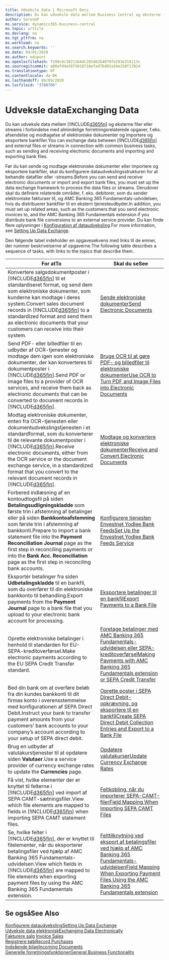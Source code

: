 ```yaml
---
title: Udveksle data | Microsoft Docs
description: Du kan udveksle data mellem Business Central og eksterne filer eller streams i forbindelse med almindelige forretningsrelaterede opgaver, f.eks. afsendelse og modtagelse af elektroniske dokumenter og importere og eksportere bankfiler.
author: SorenGP
ms.service: dynamics365-business-central
ms.topic: article
ms.devlang: na
ms.tgt_pltfrm: na
ms.workload: na
ms.search.keywords: ''
ms.date: 04/01/2020
ms.author: edupont
ms.openlocfilehash: f299c9c38211b4dc265402b4079fe283e318113c
ms.sourcegitcommit: a80afd4e5075018716efad76d82a54e158f1392d
ms.translationtype: HT
ms.contentlocale: da-DK
ms.lasthandoff: 09/09/2020
ms.locfileid: "3780706"
---
```

# <a name="exchanging-data"></a><span data-ttu-id="48155-103">Udveksle data</span><span class="sxs-lookup"><span data-stu-id="48155-103">Exchanging Data</span></span>
<span data-ttu-id="48155-104">Du kan udveksle data mellem [!INCLUDE[d365fin](includes/d365fin_md.md)] og eksterne filer eller streams i forbindelse med almindelige forretningsrelaterede opgaver, f.eks. afsendelse og modtagelse af elektroniske dokumenter og importere og eksportere bankfiler.</span><span class="sxs-lookup"><span data-stu-id="48155-104">You can exchange data between [!INCLUDE[d365fin](includes/d365fin_md.md)] and external files or streams in connection with common business tasks, such as sending and receiving electronic documents and importing and exporting bank files.</span></span>  

<span data-ttu-id="48155-105">Før du kan sende og modtage elektroniske dokumenter eller importere og eksportere bankfiler, skal du konfigurere dataudvekslingsstrukturen for at behandle datafiler eller -streams.</span><span class="sxs-lookup"><span data-stu-id="48155-105">Before you can send and receive electronic documents or import and export bank files, you must set up the data exchange framework to process the data files or streams.</span></span> <span data-ttu-id="48155-106">Derudover skal du definere relaterede områder, f. eks. debitorer, som du sender elektroniske fakturaer til, og AMC Banking 365 Fundamentals-udvidelsen, hvis du distribuerer bankfiler til en ekstern tjenesteudbyder.</span><span class="sxs-lookup"><span data-stu-id="48155-106">In addition, you must set up related areas, such as the customers that you send electronic invoices to, and the AMC Banking 365 Fundamentals extension if you distribute bank file conversions to an external service provider.</span></span> <span data-ttu-id="48155-107">Du kan finde flere oplysninger i [Konfiguration af dataudveksling](across-set-up-data-exchange.md).</span><span class="sxs-lookup"><span data-stu-id="48155-107">For more information, see [Setting Up Data Exchange](across-set-up-data-exchange.md).</span></span>  

 <span data-ttu-id="48155-108">Den følgende tabel indeholder en opgavesekvens med links til de emner, der rummer beskrivelserne af opgaverne.</span><span class="sxs-lookup"><span data-stu-id="48155-108">The following table describes a sequence of tasks, with links to the topics that describe them.</span></span>  

|<span data-ttu-id="48155-109">**For at**</span><span class="sxs-lookup"><span data-stu-id="48155-109">**To**</span></span>|<span data-ttu-id="48155-110">**Skal du se**</span><span class="sxs-lookup"><span data-stu-id="48155-110">**See**</span></span>|  
|------------|-------------|  
|<span data-ttu-id="48155-111">Konvertere salgsdokumentposter i [!INCLUDE[d365fin](includes/d365fin_md.md)] til et standardiseret format, og send dem som elektroniske dokumenter, som kunderne kan modtage i deres system.</span><span class="sxs-lookup"><span data-stu-id="48155-111">Convert sales document records in [!INCLUDE[d365fin](includes/d365fin_md.md)] to a standardized format and send them as electronic documents that your customers can receive into their system.</span></span>|[<span data-ttu-id="48155-112">Sende elektroniske dokumenter</span><span class="sxs-lookup"><span data-stu-id="48155-112">Send Electronic Documents</span></span>](sales-how-to-send-electronic-documents.md)|  
|<span data-ttu-id="48155-113">Send PDF- eller billedfiler til en udbyder af OCR-tjenester og modtage dem igen som elektroniske dokumenter, der kan konverteres til dokumentposter i [!INCLUDE[d365fin](includes/d365fin_md.md)].</span><span class="sxs-lookup"><span data-stu-id="48155-113">Send PDF or image files to a provider of OCR services, and receive them back as electronic documents that can be converted to document records in [!INCLUDE[d365fin](includes/d365fin_md.md)].</span></span>|[<span data-ttu-id="48155-114">Bruge OCR til at gøre PDF- og billedfiler til elektroniske dokumenter</span><span class="sxs-lookup"><span data-stu-id="48155-114">Use OCR to Turn PDF and Image Files into Electronic Documents</span></span>](across-how-use-ocr-pdf-images-files.md)|  
|<span data-ttu-id="48155-115">Modtag elektroniske dokumenter, enten fra OCR-tjenesten eller dokumentudvekslingstjenesten i et standardformat, som du konverterer til de relevante dokumentposter i [!INCLUDE[d365fin](includes/d365fin_md.md)].</span><span class="sxs-lookup"><span data-stu-id="48155-115">Receive electronic documents, either from the OCR service or the document exchange service, in a standardized format that you convert to the relevant document records in [!INCLUDE[d365fin](includes/d365fin_md.md)].</span></span>|[<span data-ttu-id="48155-116">Modtage og konvertere elektroniske dokumenter</span><span class="sxs-lookup"><span data-stu-id="48155-116">Receive and Convert Electronic Documents</span></span>](purchasing-how-to-receive-and-convert-electronic-documents.md)|  
|<span data-ttu-id="48155-117">Forbered indlæsning af en kontoudtogsfil på siden **Betalingsudligningskladde** som første trin i afstemning af betalinger eller på siden **Bankkontoafstemning** som første trin i afstemning af bankkonti.</span><span class="sxs-lookup"><span data-stu-id="48155-117">Prepare to import a bank statement file into the **Payment Reconciliation Journal** page as the first step in reconciling payments or into the **Bank Acc. Reconciliation** page as the first step in reconciling bank accounts.</span></span>|[<span data-ttu-id="48155-118">Konfigurere tjenesten Envestnet Yodlee Bank Feeds</span><span class="sxs-lookup"><span data-stu-id="48155-118">Set Up the Envestnet Yodlee Bank Feeds Service</span></span>](bank-how-setup-bank-statement-service.md)|  
|<span data-ttu-id="48155-119">Eksportér betalinger fra siden **Udbetalingskladde** til en bankfil, som du overfører til din elektroniske bankkonto til behandling.</span><span class="sxs-lookup"><span data-stu-id="48155-119">Export payments from the **Payment Journal** page to a bank file that you upload to your electronic bank account for processing.</span></span>|[<span data-ttu-id="48155-120">Eksportere betalinger til en bankfil</span><span class="sxs-lookup"><span data-stu-id="48155-120">Export Payments to a Bank File</span></span>](finance-make-payments-with-bank-data-conversion-service-or-sepa-credit-transfer.md#exporting-payments-to-a-bank-file)|
|<span data-ttu-id="48155-121">Oprette elektroniske betalinger i henhold til standarden for EU-SEPA-kreditoverførsel.</span><span class="sxs-lookup"><span data-stu-id="48155-121">Make electronic payments according to the EU SEPA Credit Transfer standard.</span></span>|[<span data-ttu-id="48155-122">Foretage betalinger med AMC Banking 365 Fundamentals-udvidelsen eller SEPA-kreditoverførsel</span><span class="sxs-lookup"><span data-stu-id="48155-122">Making Payments with AMC Banking 365 Fundamentals extension or SEPA Credit Transfer</span></span>](finance-make-payments-with-bank-data-conversion-service-or-sepa-credit-transfer.md)|  
|<span data-ttu-id="48155-123">Bed din bank om at overføre beløb fra din kundes bankkonti til dit firmas konto i overensstemmelse med konfigurationen af SEPA Direct Debit.</span><span class="sxs-lookup"><span data-stu-id="48155-123">Instruct your bank to transfer payment amounts from your customers’ bank accounts to your company’s account according to your setup of SEPA direct debit.</span></span>|[<span data-ttu-id="48155-124">Oprette poster i SEPA Direct Debit-opkrævning, og eksportere til en bankfil</span><span class="sxs-lookup"><span data-stu-id="48155-124">Create SEPA Direct Debit Collection Entries and Export to a Bank File</span></span>](finance-collect-payments-with-sepa-direct-debit.md#creating-sepa-direct-debit-collection-entries-and-export-to-a-bank-file)|  
|<span data-ttu-id="48155-125">Brug en udbyder af valutakurstjenester til at opdatere siden **Valutaer**.</span><span class="sxs-lookup"><span data-stu-id="48155-125">Use a service provider of currency exchange rates to update the **Currencies** page.</span></span>|[<span data-ttu-id="48155-126">Opdatere valutakurser</span><span class="sxs-lookup"><span data-stu-id="48155-126">Update Currency Exchange Rates</span></span>](finance-how-update-currencies.md)|  
|<span data-ttu-id="48155-127">Få vist, hvilke elementer der er knyttet til felterne i [!INCLUDE[d365fin](includes/d365fin_md.md)] ved import af SEPA CAMT-sætningsfiler.</span><span class="sxs-lookup"><span data-stu-id="48155-127">View which file elements are mapped to fields in [!INCLUDE[d365fin](includes/d365fin_md.md)] when importing SEPA CAMT statement files.</span></span>|[<span data-ttu-id="48155-128">Feltkobling, når du importerer SEPA-CAMT-filer</span><span class="sxs-lookup"><span data-stu-id="48155-128">Field Mapping When Importing SEPA CAMT Files</span></span>](across-field-mapping-when-importing-sepa-camt-files.md)|  
|<span data-ttu-id="48155-129">Se, hvilke felter i [!INCLUDE[d365fin](includes/d365fin_md.md)], der er knyttet til filelementer, når du eksporterer betalingsfiler ved hjælp af AMC Banking 365 Fundamentals-udvidelsen.</span><span class="sxs-lookup"><span data-stu-id="48155-129">View which fields in [!INCLUDE[d365fin](includes/d365fin_md.md)] are mapped to file elements when exporting payment files by using the AMC Banking 365 Fundamentals extension.</span></span>|[<span data-ttu-id="48155-130">Felttilknytning ved eksport af betalingsfiler ved hjælp af AMC Banking 365 Fundamentals-udvidelsen</span><span class="sxs-lookup"><span data-stu-id="48155-130">Field Mapping When Exporting Payment Files Using the AMC Banking 365 Fundamentals extension</span></span>](across-field-mapping-when-exporting-payment-files-using-bank-data-conversion-service.md)|  

## <a name="see-also"></a><span data-ttu-id="48155-131">Se også</span><span class="sxs-lookup"><span data-stu-id="48155-131">See Also</span></span>  
[<span data-ttu-id="48155-132">Konfigurere dataudveksling</span><span class="sxs-lookup"><span data-stu-id="48155-132">Setting Up Data Exchange</span></span>](across-set-up-data-exchange.md)  
[<span data-ttu-id="48155-133">Udveksle data elektronisk</span><span class="sxs-lookup"><span data-stu-id="48155-133">Exchanging Data Electronically</span></span>](across-data-exchange.md)  
<span data-ttu-id="48155-134">[Fakturere salg](sales-how-invoice-sales.md) </span><span class="sxs-lookup"><span data-stu-id="48155-134">[Invoice Sales](sales-how-invoice-sales.md) </span></span>  
[<span data-ttu-id="48155-135">Registrere køb</span><span class="sxs-lookup"><span data-stu-id="48155-135">Record Purchases</span></span>](purchasing-how-record-purchases.md)  
[<span data-ttu-id="48155-136">Indgående bilag</span><span class="sxs-lookup"><span data-stu-id="48155-136">Incoming Documents</span></span>](across-income-documents.md)  
[<span data-ttu-id="48155-137">Generelle forretningsfunktioner</span><span class="sxs-lookup"><span data-stu-id="48155-137">General Business Functionality</span></span>](ui-across-business-areas.md)  
